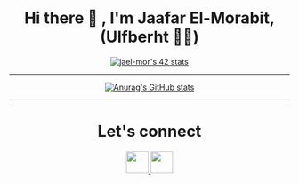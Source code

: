 <h1 align="center">Hi there 👋 , I'm Jaafar El-Morabit, (Ulfberht 🐺🐺)</h1>


<div align="center">
  
  [![jael-mor's 42 stats](https://badge.mediaplus.ma/binary/jael-mor)](https://github.com/oakoudad/badge42)

  ---
[![Anurag's GitHub stats](https://github-readme-stats.vercel.app/api?username=ulfberht101&count_private=true&show_icons=true&theme=tokyonight&api/top-langs?username=anuraghazra)](https://github.com/anuraghazra/github-readme-stats)
  
  ---
  
  <h1 align="center">Let's connect</h1>
  
<p align="center">
<a href="https://github.com/ulfberht101">
 <img src="/img/github-logo.png" width="40" />
</a>
<a href="https://twitter.com/Ulfberht101">
 <img src="/img/twitter.png" width="40" />
</a>
  </p>
